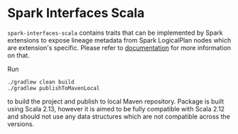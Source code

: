 # Spark Interfaces Scala

`spark-interfaces-scala` contains traits that can be implemented by Spark extensions to expose lineage
metadata from Spark LogicalPlan nodes which are extension's specific. Please refer to 
[documentation](https://openlineage.io/docs/integrations/spark/)
for more information on that. 

Run 
```shell
./gradlew clean build  
./gradlew publishToMavenLocal
```
to build the project and publish to local Maven repository. Package is built using Scala 2.13, however
it is aimed to be fully compatible with Scala 2.12 and should not use any data structures which 
are not compatible across the versions.